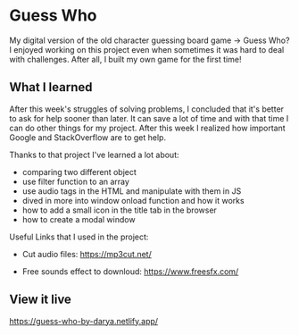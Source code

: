 # Guess Who

My digital version of the old character guessing board game -> Guess Who? I enjoyed working on this project even when sometimes it was hard to deal with challenges. After all, I built my own game for the first time! 

## What I learned

After this week's struggles of solving problems, I concluded that it's better to ask for help sooner than later. It can save a lot of time and with that time I can do other things for my project. After this week I realized how important Google and StackOverflow are to get help.  
 
Thanks to that project I've learned a lot about: 
- comparing two different object 
- use filter function to an array 
- use audio tags in the HTML and manipulate with them in JS
- dived in more into window onload function and how it works
- how to add a small icon in the title tab in the browser 
- how to create a modal window 

Useful Links that I used in the project: 

- Cut audio files: https://mp3cut.net/

- Free sounds effect to downloud: https://www.freesfx.com/

## View it live

https://guess-who-by-darya.netlify.app/


